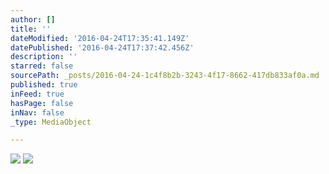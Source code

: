 ```yaml
---
author: []
title: ''
dateModified: '2016-04-24T17:35:41.149Z'
datePublished: '2016-04-24T17:37:42.456Z'
description: ''
starred: false
sourcePath: _posts/2016-04-24-1c4f8b2b-3243-4f17-8662-417db833af0a.md
published: true
inFeed: true
hasPage: false
inNav: false
_type: MediaObject

---
```

![](https://the-grid-user-content.s3-us-west-2.amazonaws.com/90ecd4c8-e073-415d-93d8-3b06141810de.jpg)
![](https://the-grid-user-content.s3-us-west-2.amazonaws.com/12ccccd8-93cc-4d0d-8942-fd4f45d98ee8.jpg)